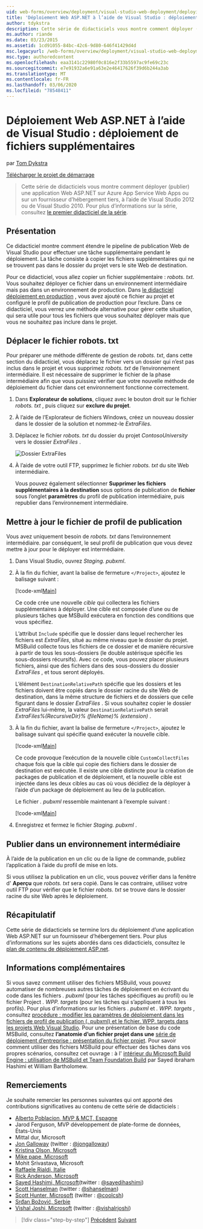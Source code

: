 ```yaml
---
uid: web-forms/overview/deployment/visual-studio-web-deployment/deploying-extra-files
title: 'Déploiement Web ASP.NET à l’aide de Visual Studio : déploiement de fichiers supplémentaires | Microsoft Docs'
author: tdykstra
description: Cette série de didacticiels vous montre comment déployer (publier) une application Web ASP.NET sur Azure App Service Web Apps ou sur un fournisseur d’hébergement tiers, par utilisez...
ms.author: riande
ms.date: 03/23/2015
ms.assetid: 1cd91055-84bc-42c6-9d80-646f41429d4d
msc.legacyurl: /web-forms/overview/deployment/visual-studio-web-deployment/deploying-extra-files
msc.type: authoredcontent
ms.openlocfilehash: eaa3141c22980f0c816e2f33b5597ac9fe69c23c
ms.sourcegitcommit: e7e91932a6e91a63e2e46417626f39d6b244a3ab
ms.translationtype: MT
ms.contentlocale: fr-FR
ms.lasthandoff: 03/06/2020
ms.locfileid: "78548411"
---
```

# <a name="aspnet-web-deployment-using-visual-studio-deploying-extra-files"></a>Déploiement Web ASP.NET à l’aide de Visual Studio : déploiement de fichiers supplémentaires

par [Tom Dykstra](https://github.com/tdykstra)

[Télécharger le projet de démarrage](https://go.microsoft.com/fwlink/p/?LinkId=282627)

> Cette série de didacticiels vous montre comment déployer (publier) une application Web ASP.NET sur Azure App Service Web Apps ou sur un fournisseur d’hébergement tiers, à l’aide de Visual Studio 2012 ou de Visual Studio 2010. Pour plus d’informations sur la série, consultez [le premier didacticiel de la série](introduction.md).

## <a name="overview"></a>Présentation

Ce didacticiel montre comment étendre le pipeline de publication Web de Visual Studio pour effectuer une tâche supplémentaire pendant le déploiement. La tâche consiste à copier les fichiers supplémentaires qui ne se trouvent pas dans le dossier du projet vers le site Web de destination.

Pour ce didacticiel, vous allez copier un fichier supplémentaire : *robots. txt*. Vous souhaitez déployer ce fichier dans un environnement intermédiaire mais pas dans un environnement de production. Dans [le didacticiel déploiement en production](deploying-to-production.md) , vous avez ajouté ce fichier au projet et configuré le profil de publication de production pour l’exclure. Dans ce didacticiel, vous verrez une méthode alternative pour gérer cette situation, qui sera utile pour tous les fichiers que vous souhaitez déployer mais que vous ne souhaitez pas inclure dans le projet.

## <a name="move-the-robotstxt-file"></a>Déplacer le fichier robots. txt

Pour préparer une méthode différente de gestion de *robots. txt*, dans cette section du didacticiel, vous déplacez le fichier vers un dossier qui n’est pas inclus dans le projet et vous supprimez *robots. txt* de l’environnement intermédiaire. Il est nécessaire de supprimer le fichier de la phase intermédiaire afin que vous puissiez vérifier que votre nouvelle méthode de déploiement du fichier dans cet environnement fonctionne correctement.

1. Dans **Explorateur de solutions**, cliquez avec le bouton droit sur le fichier *robots. txt* , puis cliquez sur **exclure du projet**.
2. À l’aide de l’Explorateur de fichiers Windows, créez un nouveau dossier dans le dossier de la solution et nommez-le *ExtraFiles*.
3. Déplacez le fichier *robots. txt* du dossier du projet *ContosoUniversity* vers le dossier *ExtraFiles* .

    ![Dossier ExtraFiles](deploying-extra-files/_static/image1.png)
4. À l’aide de votre outil FTP, supprimez le fichier *robots. txt* du site Web intermédiaire.

    Vous pouvez également sélectionner **Supprimer les fichiers supplémentaires à la destination** sous options de publication de **fichier** sous l’onglet **paramètres** du profil de publication intermédiaire, puis republier dans l’environnement intermédiaire.

## <a name="update-the-publish-profile-file"></a>Mettre à jour le fichier de profil de publication

Vous avez uniquement besoin de *robots. txt* dans l’environnement intermédiaire. par conséquent, le seul profil de publication que vous devez mettre à jour pour le déployer est intermédiaire.

1. Dans Visual Studio, ouvrez *Staging. pubxml*.
2. À la fin du fichier, avant la balise de fermeture `</Project>`, ajoutez le balisage suivant :

    [!code-xml[Main](deploying-extra-files/samples/sample1.xml)]

    Ce code crée une nouvelle *cible* qui collectera les fichiers supplémentaires à déployer. Une cible est composée d’une ou de plusieurs tâches que MSBuild exécutera en fonction des conditions que vous spécifiez.

    L’attribut `Include` spécifie que le dossier dans lequel rechercher les fichiers est *ExtraFiles*, situé au même niveau que le dossier du projet. MSBuild collecte tous les fichiers de ce dossier et de manière récursive à partir de tous les sous-dossiers (le double astérisque spécifie les sous-dossiers récursifs). Avec ce code, vous pouvez placer plusieurs fichiers, ainsi que des fichiers dans des sous-dossiers du dossier *ExtraFiles* , et tous seront déployés.

    L’élément `DestinationRelativePath` spécifie que les dossiers et les fichiers doivent être copiés dans le dossier racine du site Web de destination, dans la même structure de fichiers et de dossiers que celle figurant dans le dossier *ExtraFiles* . Si vous souhaitez copier le dossier *ExtraFiles* lui-même, la valeur `DestinationRelativePath` serait *ExtraFiles\%(RecursiveDir)% (fileName)% (extension)* .
3. À la fin du fichier, avant la balise de fermeture `</Project>`, ajoutez le balisage suivant qui spécifie quand exécuter la nouvelle cible.

    [!code-xml[Main](deploying-extra-files/samples/sample2.xml)]

    Ce code provoque l’exécution de la nouvelle cible `CustomCollectFiles` chaque fois que la cible qui copie des fichiers dans le dossier de destination est exécutée. Il existe une cible distincte pour la création de packages de publication et de déploiement, et la nouvelle cible est injectée dans les deux cibles au cas où vous décidiez de la déployer à l’aide d’un package de déploiement au lieu de la publication.

    Le fichier *. pubxml* ressemble maintenant à l’exemple suivant :

    [!code-xml[Main](deploying-extra-files/samples/sample3.xml?highlight=53-71)]
4. Enregistrez et fermez le fichier *Staging. pubxml* .

## <a name="publish-to-staging"></a>Publier dans un environnement intermédiaire

À l’aide de la publication en un clic ou de la ligne de commande, publiez l’application à l’aide du profil de mise en lots.

Si vous utilisez la publication en un clic, vous pouvez vérifier dans la fenêtre d' **Aperçu** que *robots. txt* sera copié. Dans le cas contraire, utilisez votre outil FTP pour vérifier que le fichier *robots. txt* se trouve dans le dossier racine du site Web après le déploiement.

## <a name="summary"></a>Récapitulatif

Cette série de didacticiels se termine lors du déploiement d’une application Web ASP.NET sur un fournisseur d’hébergement tiers. Pour plus d’informations sur les sujets abordés dans ces didacticiels, consultez le [plan de contenu de déploiement ASP.net](https://go.microsoft.com/fwlink/p/?LinkId=282413).

## <a name="more-information"></a>Informations complémentaires

Si vous savez comment utiliser des fichiers MSBuild, vous pouvez automatiser de nombreuses autres tâches de déploiement en écrivant du code dans les fichiers *. pubxml* (pour les tâches spécifiques au profil) ou le fichier Project *. WPP. targets* (pour les tâches qui s’appliquent à tous les profils). Pour plus d’informations sur les fichiers *. pubxml* et *. WPP. targets* , consultez [procédure : modifier les paramètres de déploiement dans les fichiers de profil de publication (. pubxml) et le fichier. WPP. targets dans les projets Web Visual Studio](https://msdn.microsoft.com/library/ff398069). Pour une présentation de base du code MSBuild, consultez **l’anatomie d’un fichier projet dans une** [série de déploiement d’entreprise : présentation du fichier projet](../web-deployment-in-the-enterprise/understanding-the-project-file.md). Pour savoir comment utiliser des fichiers MSBuild pour effectuer des tâches dans vos propres scénarios, consultez cet ouvrage : à l' [intérieur du Microsoft Build Engine : utilisation de MSBuild et Team Foundation Build](http://msbuildbook.com) par Sayed ibraham Hashimi et William Bartholomew.

## <a name="acknowledgements"></a>Remerciements

Je souhaite remercier les personnes suivantes qui ont apporté des contributions significatives au contenu de cette série de didacticiels :

- [Alberto Poblacion, MVP &amp; MCT, Espagne](https://mvp.microsoft.com/mvp/Alberto%20Poblacion%20Bolano-36772)
- Jarod Ferguson, MVP développement de plate-forme de données, États-Unis
- Mittal dur, Microsoft
- [Jon Galloway](https://weblogs.asp.net/jgalloway) (twitter : [@jongalloway](http://twitter.com/jongalloway))
- [Kristina Olson, Microsoft](https://blogs.iis.net/krolson/default.aspx)
- [Mike pape, Microsoft](http://www.mikepope.com/blog/DisplayBlog.aspx)
- Mohit Srivastava, Microsoft
- [Raffaele Rialdi, Italie](http://www.iamraf.net/)
- [Rick Anderson, Microsoft](https://blogs.msdn.com/b/rickandy/)
- [Sayed Hashimi, Microsoft](http://sedodream.com/default.aspx)(twitter : [@sayedihashimi](http://twitter.com/sayedihashimi))
- [Scott Hanselman](http://www.hanselman.com/blog/) (twitter : [@shanselman](http://twitter.com/shanselman))
- [Scott Hunter, Microsoft](https://blogs.msdn.com/b/scothu/) (twitter : [@coolcsh](http://twitter.com/coolcsh))
- [Srđan Božović, Serbie](http://msforge.net/blogs/zmajcek/)
- [Vishal Joshi, Microsoft](http://vishaljoshi.blogspot.com/) (twitter : [@vishalrjoshi](http://twitter.com/vishalrjoshi))

> [!div class="step-by-step"]
> [Précédent](command-line-deployment.md)
> [Suivant](troubleshooting.md)

